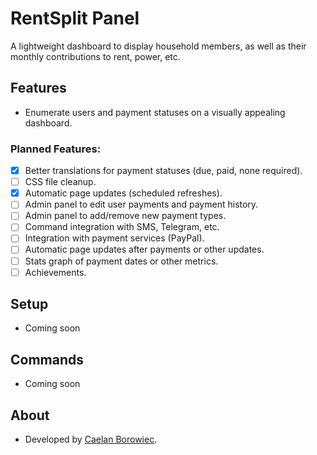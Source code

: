 # RentSplit Panel

A lightweight dashboard to display household members, as well as their monthly contributions to rent, power, etc.


## Features

* Enumerate users and payment statuses on a visually appealing dashboard.

### Planned Features:
- [x] Better translations for payment statuses (due, paid, none required).
- [ ] CSS file cleanup.
- [x] Automatic page updates (scheduled refreshes).
- [ ] Admin panel to edit user payments and payment history.
- [ ] Admin panel to add/remove new payment types.
- [ ] Command integration with SMS, Telegram, etc.
- [ ] Integration with payment services (PayPal).
- [ ] Automatic page updates after payments or other updates.
- [ ] Stats graph of payment dates or other metrics.
- [ ] Achievements.

## Setup

* Coming soon

## Commands
* Coming soon

## About

* Developed by [Caelan Borowiec](https://gitlab.com/CaelanBorowiec/).
